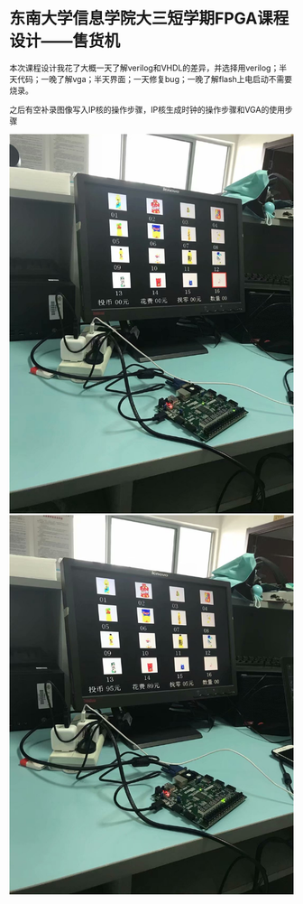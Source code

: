 # 东南大学信息学院大三短学期FPGA课程设计——售货机
本次课程设计我花了大概一天了解verilog和VHDL的差异，并选择用verilog；半天代码；一晚了解vga；半天界面；一天修复bug；一晚了解flash上电启动不需要烧录。

之后有空补录图像写入IP核的操作步骤，IP核生成时钟的操作步骤和VGA的使用步骤

 ![image](https://github.com/Quzard/FPGA/raw/master/演示图片1.jpg)
 ![image](https://github.com/Quzard/FPGA/raw/master/演示图片2.jpg)



